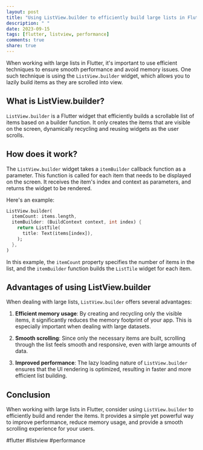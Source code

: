 ```yaml
---
layout: post
title: "Using ListView.builder to efficiently build large lists in Flutter."
description: " "
date: 2023-09-15
tags: [flutter, listview, performance]
comments: true
share: true
---
```


When working with large lists in Flutter, it's important to use efficient techniques to ensure smooth performance and avoid memory issues. One such technique is using the `ListView.builder` widget, which allows you to lazily build items as they are scrolled into view.

## What is ListView.builder?

`ListView.builder` is a Flutter widget that efficiently builds a scrollable list of items based on a builder function. It only creates the items that are visible on the screen, dynamically recycling and reusing widgets as the user scrolls.

## How does it work?

The `ListView.builder` widget takes a `itemBuilder` callback function as a parameter. This function is called for each item that needs to be displayed on the screen. It receives the item's index and context as parameters, and returns the widget to be rendered.

Here's an example:

```dart
ListView.builder(
  itemCount: items.length,
  itemBuilder: (BuildContext context, int index) {
    return ListTile(
      title: Text(items[index]),
    );
  },
)
```

In this example, the `itemCount` property specifies the number of items in the list, and the `itemBuilder` function builds the `ListTile` widget for each item.

## Advantages of using ListView.builder

When dealing with large lists, `ListView.builder` offers several advantages:

1. **Efficient memory usage**: By creating and recycling only the visible items, it significantly reduces the memory footprint of your app. This is especially important when dealing with large datasets.

2. **Smooth scrolling**: Since only the necessary items are built, scrolling through the list feels smooth and responsive, even with large amounts of data.

3. **Improved performance**: The lazy loading nature of `ListView.builder` ensures that the UI rendering is optimized, resulting in faster and more efficient list building.

## Conclusion

When working with large lists in Flutter, consider using `ListView.builder` to efficiently build and render the items. It provides a simple yet powerful way to improve performance, reduce memory usage, and provide a smooth scrolling experience for your users.

#flutter #listview #performance
